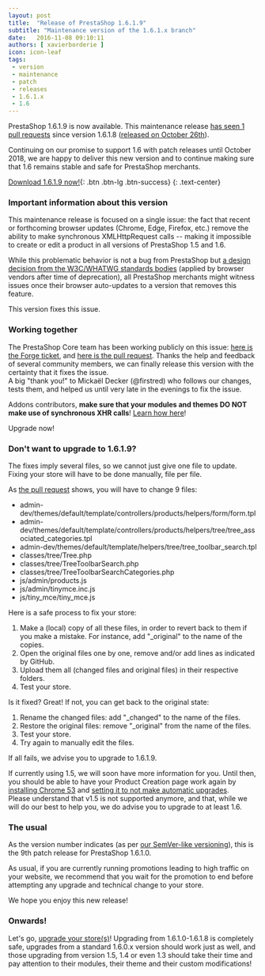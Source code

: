 ```yaml
---
layout: post
title:  "Release of PrestaShop 1.6.1.9"
subtitle: "Maintenance version of the 1.6.1.x branch"
date:   2016-11-08 09:10:11
authors: [ xavierborderie ]
icon: icon-leaf
tags:
 - version
 - maintenance
 - patch
 - releases
 - 1.6.1.x
 - 1.6
---
```


PrestaShop 1.6.1.9 is now available. This maintenance release [has seen 1 pull requests](https://github.com/PrestaShop/PrestaShop/pulls?utf8=%E2%9C%93&q=is%3Amerged%20milestone%3A1.6.1.9%20) since version 1.6.1.8 ([released on October 26th](http://build.prestashop.com/news/prestashop-1618-maintenance-release/)).

Continuing on our promise to support 1.6 with patch releases until October 2018, we are happy to deliver this new version and to continue making sure that 1.6 remains stable and safe for PrestaShop merchants.

[Download 1.6.1.9 now!](https://www.prestashop.com/en/download){: .btn .btn-lg .btn-success}
{: .text-center}

### Important information about this version

This maintenance release is focused on a single issue: the fact that recent or forthcoming browser updates (Chrome, Edge, Firefox, etc.) remove the ability to make synchronous XMLHttpRequest calls -- making it impossible to create or edit a product in all versions of PrestaShop 1.5 and 1.6.

While this problematic behavior is not a bug from PrestaShop but <a href="https://xhr.spec.whatwg.org/#the-open()-method">a design decision from the W3C/WHATWG standards bodies</a> (applied by browser vendors after time of deprecation), all PrestaShop merchants might witness issues once their browser auto-updates to a version that removes this feature.

This version fixes this issue.


### Working together

The PrestaShop Core team has been working publicly on this issue: <a href="http://forge.prestashop.com/browse/PSCSX-8524">here is the Forge ticket</a>, and <a href="https://github.com/PrestaShop/PrestaShop/pull/6749">here is the pull request</a>. Thanks the help and feedback of several community members, we can finally release this version with the certainty that it fixes the issue.<br/>
A big "thank you!" to Mickaël Decker (@firstred) who follows our changes, tests them, and helped us until very late in the evenings to fix the issue.

Addons contributors, <strong>make sure that your modules and themes DO NOT make use of synchronous XHR calls</strong>! <a href="https://developers.google.com/web/updates/2012/01/Getting-Rid-of-Synchronous-XHRs">Learn how here</a>!<br/>

Upgrade now!


### Don't want to upgrade to 1.6.1.9?

The fixes imply several files, so we cannot just give one file to update. Fixing your store will have to be done manually, file per file.

As [the pull request](https://github.com/PrestaShop/PrestaShop/pull/6749/files?w=1) shows, you will have to change 9 files:

* admin-dev/themes/default/template/controllers/products/helpers/form/form.tpl 
* admin-dev/themes/default/template/controllers/products/helpers/tree/tree_associated_categories.tpl
* admin-dev/themes/default/template/helpers/tree/tree_toolbar_search.tpl 
* classes/tree/Tree.php 
* classes/tree/TreeToolbarSearch.php 
* classes/tree/TreeToolbarSearchCategories.php 
* js/admin/products.js 
* js/admin/tinymce.inc.js 
* js/tiny_mce/tiny_mce.js 

Here is a safe process to fix your store:

1. Make a (local) copy of all these files, in order to revert back to them if you make a mistake. For instance, add "_original" to the name of the copies.
2. Open the original files one by one, remove and/or add lines as indicated by GitHub.
3. Upload them all (changed files and original files) in their respective folders.
4. Test your store. 

Is it fixed? Great! If not, you can get back to the original state:

1. Rename the changed files: add "_changed" to the name of the files.
2. Restore the original files: remove "_original" from the name of the files.
3. Test your store.
4. Try again to manually edit the files.

If all fails, we advise you to upgrade to 1.6.1.9.

If currently using 1.5, we will soon have more information for you. Until then, you should be able to have your Product Creation page work again by [installing Chrome 53](http://www.slimjet.com/chrome/google-chrome-old-version.php) and [setting it to not make automatic upgrades](https://www.chromium.org/administrators/turning-off-auto-updates).<br/>
Please understand that v1.5 is not supported anymore, and that, while we will do our best to help you, we do advise you to upgrade to at least 1.6.


### The usual

As the version number indicates (as per [our SemVer-like versioning](http://build.prestashop.com/news/a-more-semantic-versioning-scheme/)), this is the 9th patch release for PrestaShop 1.6.1.0.<br/>

As usual, if you are currently running promotions leading to high traffic on your website, we recommend that you wait for the promotion to end before attempting any upgrade and technical change to your store.

We hope you enjoy this new release!


### Onwards!

Let's go, [upgrade your store(s)](http://doc.prestashop.com/display/PS16/Updating+PrestaShop)! Upgrading from 1.6.1.0-1.6.1.8 is completely safe, upgrades from a standard 1.6.0.x version should work just as well, and those upgrading from version 1.5, 1.4 or even 1.3 should take their time and pay attention to their modules, their theme and their custom modifications!
